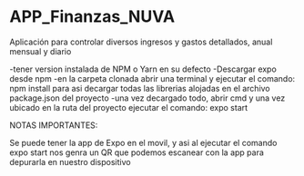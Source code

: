 # APP_Finanzas_NUVA
Aplicación para controlar diversos ingresos y gastos detallados, anual mensual y diario


-tener version instalada de NPM o Yarn en su defecto
-Descargar expo desde npm
-en la carpeta clonada abrir una terminal y ejecutar el comando: npm install para asi decargar todas las librerias alojadas en el archivo package.json del proyecto
-una vez decargado todo, abrir cmd y una vez ubicado en la ruta del proyecto ejecutar el comando: expo start

NOTAS IMPORTANTES:

Se puede tener la app de Expo en el movil, y asi al ejecutar el comando expo start nos genra un QR que podemos escanear con la app para depurarla en nuestro dispositivo
